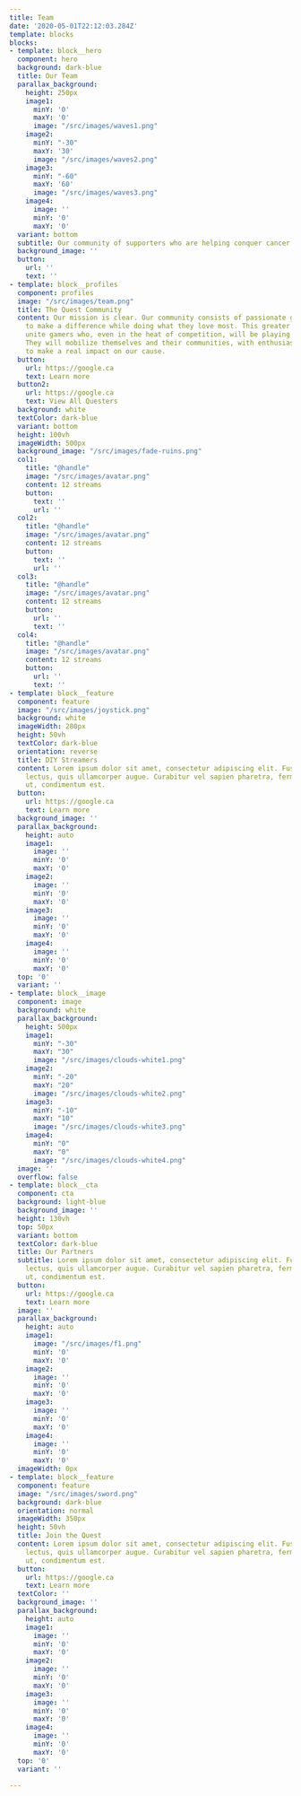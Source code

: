 ```yaml
---
title: Team
date: '2020-05-01T22:12:03.284Z'
template: blocks
blocks:
- template: block__hero
  component: hero
  background: dark-blue
  title: Our Team
  parallax_background:
    height: 250px
    image1:
      minY: '0'
      maxY: '0'
      image: "/src/images/waves1.png"
    image2:
      minY: "-30"
      maxY: '30'
      image: "/src/images/waves2.png"
    image3:
      minY: "-60"
      maxY: '60'
      image: "/src/images/waves3.png"
    image4:
      image: ''
      minY: '0'
      maxY: '0'
  variant: bottom
  subtitle: Our community of supporters who are helping conquer cancer through gaming.
  background_image: ''
  button:
    url: ''
    text: ''
- template: block__profiles
  component: profiles
  image: "/src/images/team.png"
  title: The Quest Community
  content: Our mission is clear. Our community consists of passionate gamers, eager
    to make a difference while doing what they love most. This greater purpose will
    unite gamers who, even in the heat of competition, will be playing as one team.
    They will mobilize themselves and their communities, with enthusiasm and pride,
    to make a real impact on our cause.
  button:
    url: https://google.ca
    text: Learn more
  button2:
    url: https://google.ca
    text: View All Questers
  background: white
  textColor: dark-blue
  variant: bottom
  height: 100vh
  imageWidth: 500px
  background_image: "/src/images/fade-ruins.png"
  col1:
    title: "@handle"
    image: "/src/images/avatar.png"
    content: 12 streams
    button:
      text: ''
      url: ''
  col2:
    title: "@handle"
    image: "/src/images/avatar.png"
    content: 12 streams
    button:
      text: ''
      url: ''
  col3:
    title: "@handle"
    image: "/src/images/avatar.png"
    content: 12 streams
    button:
      url: ''
      text: ''
  col4:
    title: "@handle"
    image: "/src/images/avatar.png"
    content: 12 streams
    button:
      url: ''
      text: ''
- template: block__feature
  component: feature
  image: "/src/images/joystick.png"
  background: white
  imageWidth: 280px
  height: 50vh
  textColor: dark-blue
  orientation: reverse
  title: DIY Streamers
  content: Lorem ipsum dolor sit amet, consectetur adipiscing elit. Fusce at vehicula
    lectus, quis ullamcorper augue. Curabitur vel sapien pharetra, fermentum elit
    ut, condimentum est.
  button:
    url: https://google.ca
    text: Learn more
  background_image: ''
  parallax_background:
    height: auto
    image1:
      image: ''
      minY: '0'
      maxY: '0'
    image2:
      image: ''
      minY: '0'
      maxY: '0'
    image3:
      image: ''
      minY: '0'
      maxY: '0'
    image4:
      image: ''
      minY: '0'
      maxY: '0'
  top: '0'
  variant: ''
- template: block__image
  component: image
  background: white
  parallax_background:
    height: 500px
    image1:
      minY: "-30"
      maxY: "30"
      image: "/src/images/clouds-white1.png"
    image2:
      minY: "-20"
      maxY: "20"
      image: "/src/images/clouds-white2.png"
    image3:
      minY: "-10"
      maxY: "10"
      image: "/src/images/clouds-white3.png"
    image4:
      minY: "0"
      maxY: "0"
      image: "/src/images/clouds-white4.png"
  image: ''
  overflow: false
- template: block__cta
  component: cta
  background: light-blue
  background_image: ''
  height: 130vh
  top: 50px
  variant: bottom
  textColor: dark-blue
  title: Our Partners
  subtitle: Lorem ipsum dolor sit amet, consectetur adipiscing elit. Fusce at vehicula
    lectus, quis ullamcorper augue. Curabitur vel sapien pharetra, fermentum elit
    ut, condimentum est.
  button:
    url: https://google.ca
    text: Learn more
  image: ''
  parallax_background:
    height: auto
    image1:
      image: "/src/images/f1.png"
      minY: '0'
      maxY: '0'
    image2:
      image: ''
      minY: '0'
      maxY: '0'
    image3:
      image: ''
      minY: '0'
      maxY: '0'
    image4:
      image: ''
      minY: '0'
      maxY: '0'
  imageWidth: 0px
- template: block__feature
  component: feature
  image: "/src/images/sword.png"
  background: dark-blue
  orientation: normal
  imageWidth: 350px
  height: 50vh
  title: Join the Quest
  content: Lorem ipsum dolor sit amet, consectetur adipiscing elit. Fusce at vehicula
    lectus, quis ullamcorper augue. Curabitur vel sapien pharetra, fermentum elit
    ut, condimentum est.
  button:
    url: https://google.ca
    text: Learn more
  textColor: ''
  background_image: ''
  parallax_background:
    height: auto
    image1:
      image: ''
      minY: '0'
      maxY: '0'
    image2:
      image: ''
      minY: '0'
      maxY: '0'
    image3:
      image: ''
      minY: '0'
      maxY: '0'
    image4:
      image: ''
      minY: '0'
      maxY: '0'
  top: '0'
  variant: ''

---
```

